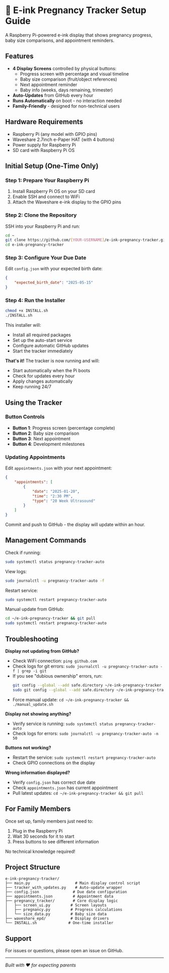 # 🍼 E-ink Pregnancy Tracker Setup Guide

A Raspberry Pi-powered e-ink display that shows pregnancy progress, baby size comparisons, and appointment reminders.

## Features

- **4 Display Screens** controlled by physical buttons:
  - Progress screen with percentage and visual timeline
  - Baby size comparison (fruit/object references)
  - Next appointment reminder
  - Baby info (weeks, days remaining, trimester)
- **Auto-Updates** from GitHub every hour
- **Runs Automatically** on boot - no interaction needed
- **Family-Friendly** - designed for non-technical users

## Hardware Requirements

- Raspberry Pi (any model with GPIO pins)
- Waveshare 2.7inch e-Paper HAT (with 4 buttons)
- Power supply for Raspberry Pi
- SD card with Raspberry Pi OS

## Initial Setup (One-Time Only)

### Step 1: Prepare Your Raspberry Pi

1. Install Raspberry Pi OS on your SD card
2. Enable SSH and connect to WiFi
3. Attach the Waveshare e-ink display to the GPIO pins

### Step 2: Clone the Repository

SSH into your Raspberry Pi and run:

```bash
cd ~
git clone https://github.com/[YOUR-USERNAME]/e-ink-pregnancy-tracker.git
cd e-ink-pregnancy-tracker
```

### Step 3: Configure Your Due Date

Edit `config.json` with your expected birth date:

```json
{
    "expected_birth_date": "2025-05-15"
}
```

### Step 4: Run the Installer

```bash
chmod +x INSTALL.sh
./INSTALL.sh
```

This installer will:
- Install all required packages
- Set up the auto-start service
- Configure automatic GitHub updates
- Start the tracker immediately

**That's it!** The tracker is now running and will:
- Start automatically when the Pi boots
- Check for updates every hour
- Apply changes automatically
- Keep running 24/7

## Using the Tracker

### Button Controls

- **Button 1**: Progress screen (percentage complete)
- **Button 2**: Baby size comparison 
- **Button 3**: Next appointment
- **Button 4**: Development milestones

### Updating Appointments

Edit `appointments.json` with your next appointment:

```json
{
    "appointments": [
        {
            "date": "2025-01-20",
            "time": "2:30 PM",
            "type": "20 Week Ultrasound"
        }
    ]
}
```

Commit and push to GitHub - the display will update within an hour.

## Management Commands

Check if running:
```bash
sudo systemctl status pregnancy-tracker-auto
```

View logs:
```bash
sudo journalctl -u pregnancy-tracker-auto -f
```

Restart service:
```bash
sudo systemctl restart pregnancy-tracker-auto
```

Manual update from GitHub:
```bash
cd ~/e-ink-pregnancy-tracker && git pull
sudo systemctl restart pregnancy-tracker-auto
```

## Troubleshooting

**Display not updating from GitHub?**
- Check WiFi connection: `ping github.com`
- Check logs for git errors: `sudo journalctl -u pregnancy-tracker-auto -f | grep -i git`
- If you see "dubious ownership" errors, run:
  ```bash
  git config --global --add safe.directory ~/e-ink-pregnancy-tracker
  sudo git config --global --add safe.directory ~/e-ink-pregnancy-tracker
  ```
- Force manual update: `cd ~/e-ink-pregnancy-tracker && ./manual_update.sh`

**Display not showing anything?**
- Verify service is running: `sudo systemctl status pregnancy-tracker-auto`
- Check logs for errors: `sudo journalctl -u pregnancy-tracker-auto -n 50`

**Buttons not working?**
- Restart the service: `sudo systemctl restart pregnancy-tracker-auto`
- Check GPIO connections on the display

**Wrong information displayed?**
- Verify `config.json` has correct due date
- Check `appointments.json` has current appointment
- Pull latest updates: `cd ~/e-ink-pregnancy-tracker && git pull`

## For Family Members

Once set up, family members just need to:
1. Plug in the Raspberry Pi
2. Wait 30 seconds for it to start
3. Press buttons to see different information

No technical knowledge required!

## Project Structure

```
e-ink-pregnancy-tracker/
├── main.py                    # Main display control script
├── tracker_with_updates.py    # Auto-update wrapper
├── config.json               # Due date configuration
├── appointments.json         # Appointment data
├── pregnancy_tracker/        # Core display logic
│   ├── screen_ui.py         # Screen layouts
│   ├── pregnancy.py         # Progress calculations
│   └── size_data.py         # Baby size data
├── waveshare_epd/           # Display drivers
└── INSTALL.sh              # One-time installer
```

## Support

For issues or questions, please open an issue on GitHub.

---

*Built with ❤️ for expecting parents*